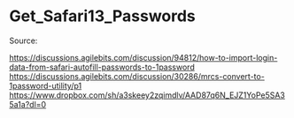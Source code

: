 # Get_Safari13_Passwords

Source:

https://discussions.agilebits.com/discussion/94812/how-to-import-login-data-from-safari-autofill-passwords-to-1password
https://discussions.agilebits.com/discussion/30286/mrcs-convert-to-1password-utility/p1
https://www.dropbox.com/sh/a3skeey2zqimdlv/AAD87q6N_EJZ1YoPe5SA35a1a?dl=0
